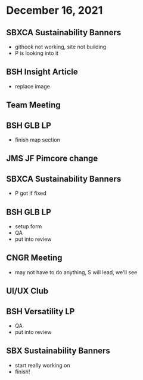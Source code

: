 # December 16, 2021

## SBXCA Sustainability Banners
- githook not working, site not building
- P is looking into it

## BSH Insight Article
- replace image

## Team Meeting

## BSH GLB LP
- finish map section

## JMS JF Pimcore change

## SBXCA Sustainability Banners
- P got if fixed

## BSH GLB LP
- setup form
- QA
- put into review

## CNGR Meeting
- may not have to do anything, S will lead, we'll see

## UI/UX Club

## BSH Versatility LP
- QA
- put into review

## SBX Sustainability Banners
- start really working on
- finish!